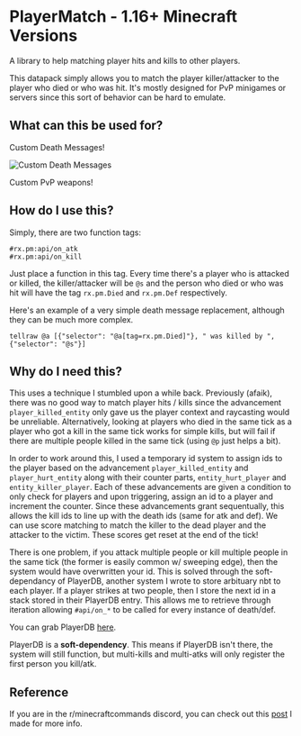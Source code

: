 # PlayerMatch - 1.16+ Minecraft Versions
A library to help matching player hits and kills to other players.

This datapack simply allows you to match the player killer/attacker to the player who died or who was hit. It's mostly designed for PvP minigames or servers since this sort of behavior can be hard to emulate.

## What can this be used for?

Custom Death Messages!

![Custom Death Messages](imgs/example.png)

Custom PvP weapons!


## How do I use this?

Simply, there are two function tags:

    #rx.pm:api/on_atk
    #rx.pm:api/on_kill

Just place a function in this tag. Every time there's a player who is attacked or killed, the killer/attacker will be `@s` and the person who died or who was hit will have the tag `rx.pm.Died` and `rx.pm.Def` respectively.

Here's an example of a very simple death message replacement, although they can be much more complex.

    tellraw @a [{"selector": "@a[tag=rx.pm.Died]"}, " was killed by ", {"selector": "@s"}]

## Why do I need **this**?

This uses a technique I stumbled upon a while back. Previously (afaik), there was no good way to match player hits / kills since the advancement `player_killed_entity` only gave us the player context and raycasting would be unreliable. Alternatively, looking at players who died in the same tick as a player who got a kill in the same tick works for simple kills, but will fail if there are multiple people killed in the same tick (using `@p` just helps a bit). 

In order to work around this, I used a temporary id system to assign ids to the player based on the advancement `player_killed_entity` and `player_hurt_entity` along with their counter parts, `entity_hurt_player` and `entity_killer_player`. Each of these advancements are given a condition to only check for players and upon triggering, assign an id to a player and increment the counter. Since these advancements grant sequentually, this allows the kill ids to line up with the death ids (same for atk and def). We can use score matching to match the killer to the dead player and the attacker to the victim. These scores get reset at the end of the tick!

There is one problem, if you attack multiple people or kill multiple people in the same tick (the former is easily common w/ sweeping edge), then the system would have overwritten your id. This is solved through the soft-dependancy of PlayerDB, another system I wrote to store arbituary nbt to each player. If a player strikes at two people, then I store the next id in a stack stored in their PlayerDB entry. This allows me to retrieve through iteration allowing `#api/on_*` to be called for every instance of death/def.

You can grab PlayerDB [here](https://github.com/rx-modules/PlayerDB).

PlayerDB is a **soft-dependency**. This means if PlayerDB isn't there, the system will still function, but multi-kills and multi-atks will only register the first person you kill/atk.

## Reference

If you are in the r/minecraftcommands discord, you can check out this [post](https://discord.com/channels/154777837382008833/157097006500806656/748652573673652265) I made for more info.
